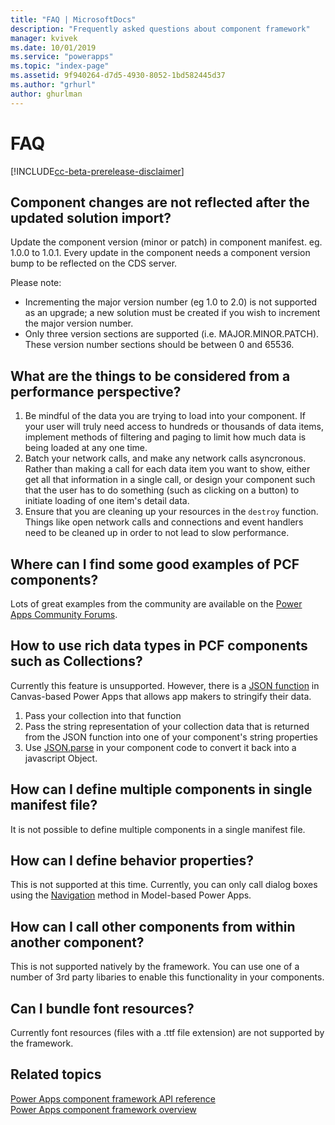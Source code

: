 ```yaml
---
title: "FAQ | MicrosoftDocs"
description: "Frequently asked questions about component framework"
manager: kvivek
ms.date: 10/01/2019
ms.service: "powerapps"
ms.topic: "index-page"
ms.assetid: 9f940264-d7d5-4930-8052-1bd582445d37
ms.author: "grhurl"
author: ghurlman
---
```


# FAQ

[!INCLUDE[cc-beta-prerelease-disclaimer](../../includes/cc-beta-prerelease-disclaimer.md)]

## Component changes are not reflected after the updated solution import?

Update the component version (minor or patch) in component manifest. eg. 1.0.0 to 1.0.1. Every update in the component needs a component version bump to be reflected on the CDS server.

Please note:

* Incrementing the major version number (eg 1.0 to 2.0) is not supported as an upgrade; a new solution must be created if you wish to increment the major version number.
* Only three version sections are supported (i.e. MAJOR.MINOR.PATCH). These version number sections should be between 0 and 65536.

## What are the things to be considered from a performance perspective?

1. Be mindful of the data you are trying to load into your component. If your user will truly need access to hundreds or thousands of data items, implement methods of filtering and paging to limit how much data is being loaded at any one time.
2. Batch your network calls, and make any network calls asyncronous. Rather than making a call for each data item you want to show, either get all that information in a single call, or design your component such that the user has to do something (such as clicking on a button) to initiate loading of one item's detail data.
3. Ensure that you are cleaning up your resources in the `destroy` function. Things like open network calls and connections and event handlers need to be cleaned up in order to not lead to slow performance.

## Where can I find some good examples of PCF components?
Lots of great examples from the community are available on the [Power Apps Community Forums](https://powerusers.microsoft.com/t5/Power-Apps-Component-Framework/Community-content-sample-components-blogs-etc-Link-to-this-page/td-p/280710).

## How to use rich data types in PCF components such as Collections?
Currently this feature is unsupported. However, there is a [JSON function](https://docs.microsoft.com/powerapps/maker/canvas-apps/functions/function-json) in Canvas-based Power Apps that allows app makers to stringify their data.

1. Pass your collection into that function
2. Pass the string representation of your collection data that is returned from the JSON function into one of your component's string properties
3. Use [JSON.parse](https://developer.mozilla.org/en-US/docs/Web/JavaScript/Reference/Global_Objects/JSON/parse) in your component code to convert it back into a javascript Object.

## How can I define multiple components in single manifest file?

It is not possible to define multiple components in a single manifest file. 

## How can I define behavior properties?

This is not supported at this time. Currently, you can only call dialog boxes using the [Navigation](reference/navigation.md) method in Model-based Power Apps.

## How can I call other components from within another component?

This is not supported natively by the framework. You can use one of a number of 3rd party libaries to enable this functionality in your components.

## Can I bundle font resources?

Currently font resources (files with a .ttf file extension) are not supported by the framework.

## Related topics

[Power Apps component framework API reference](reference/index.md)<br/>
[Power Apps component framework overview](overview.md)
